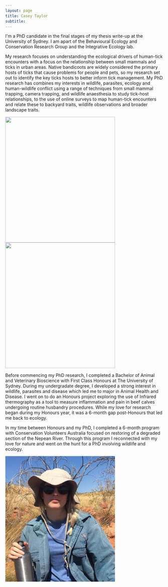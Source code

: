 ```yaml
---
layout: page
title: Casey Taylor
subtitle:
---
```


I'm a PhD candidate in the final stages of my thesis write-up at the University of Sydney. I am apart of the Behavioural Ecology and Conservation Research Group and the Integrative Ecology lab. 

My research focuses on understanding the ecological drivers of human-tick encounters with a focus on the relationship between small mammals and ticks in urban areas. Native bandicoots are widely considered the primary hosts of ticks that cause problems for people and pets, so my research set out to identify the key ticks hosts to better inform tick management.
My PhD research has combines my interests in wildlife, parasites, ecology and human-wildlife conflict using a range of techniques from small mammal trapping, camera trapping, and wildlife anaesthesia to study tick-host relationships, to the use of online surveys to map human-tick encounters and relate these to backyard traits, wildlife observations and broader landscape traits.

<img src="/images/Me_possum-01.png" width="350" height="400" align ="center"> <img src="/images/CT_camtrapping" width="350" height="400" align ="center"> 

Before commencing my PhD research, I completed a Bachelor of Animal and Veterinary Bioscience with First Class Honours at The University of Sydney. During my undergradate degree, I developed a strong interest in wildlife, parasites and disease which led me to major in Animal Health and Disease. I went on to do an Honours project exploring the use of Infrared thermography as a tool to measure inflammation and pain in beef calves undergoing routine husbandry procedures. While my love for research began during my Honours year, it was a 6-month gap post-Honours that led me back to ecology.

In my time between Honours and my PhD, I completed a 6-month program with Conservation Volunteers Australia focused on restoring of a degraded section of the Nepean River. Through this program I reconnected with my love for nature and went on the hunt for a PhD involving wildlife and ecology.

<img src="/images/Me_NT-01.png" width="350" height="400" align ="center">
